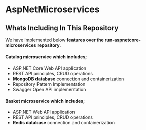 # AspNetMicroservices

## Whats Including In This Repository
We have implemented below **features over the run-aspnetcore-microservices repository**.

#### Catalog microservice which includes; 
* ASP.NET Core Web API application 
* REST API principles, CRUD operations
* **MongoDB database** connection and containerization
* Repository Pattern Implementation
* Swagger Open API implementation	


#### Basket microservice which includes;
* ASP.NET Web API application
* REST API principles, CRUD operations
* **Redis database** connection and containerization
